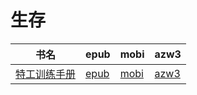 # 生存

| 书名 | epub | mobi | azw3 |
| --- | --- | --- | --- |
| [特工训练手册](http://ct.dalanmei.com/f/31084289-570320039-e9646f) | [epub](http://ct.dalanmei.com/f/31084289-570320039-e9646f) | [mobi](http://ct.dalanmei.com/f/31084289-570166066-29c972) | [azw3](http://ct.dalanmei.com/f/31084289-571385550-b54133) |
